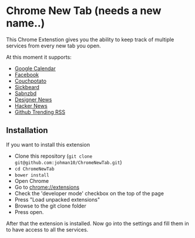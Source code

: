 # Chrome New Tab (needs a new name..)
This Chrome Extenstion gives you the ability to keep track of multiple services from every new tab you open.

At this moment it supports:

- [Google Calendar](http://calendar.google.com)
- [Facebook](https://facebook.com)
- [Couchpotato](https://github.com/RuudBurger/CouchPotatoServer)
- [Sickbeard](https://github.com/midgetspy/Sick-Beard)
- [Sabnzbd](https://github.com/sabnzbd/sabnzbd)
- [Designer News](news.layervault.com)
- [Hacker News](https://news.ycombinator.com/)
- [Github Trending RSS](http://ghtrendingrss.appspot.com/)

## Installation
If you want to install this extension

- Clone this repository (`git clone git@github.com:johman10/ChromeNewTab.git`)
- `cd ChromeNewTab`
- `bower install`
- Open Chrome
- Go to [chrome://extensions](chrome://extensions/)
- Check the 'developer mode' checkbox on the top of the page
- Press "Load unpacked extensions"
- Browse to the git clone folder
- Press open.

After that the extension is installed. Now go into the settings and fill them in to have access to all the services.
